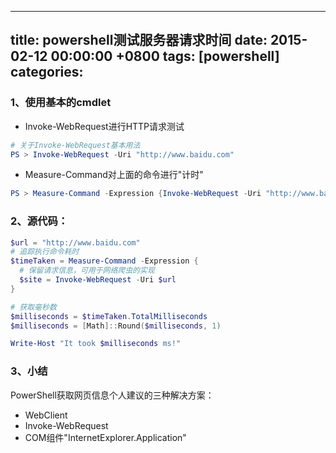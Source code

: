 
---
title: powershell测试服务器请求时间
date: 2015-02-12 00:00:00 +0800
tags: [powershell]
categories: 
---

### <a name="roedeh"></a>1、使用基本的cmdlet

* Invoke-WebRequest进行HTTP请求测试

```powershell
# 关于Invoke-WebRequest基本用法
PS > Invoke-WebRequest -Uri "http://www.baidu.com"
```

<!-- more -->

* Measure-Command对上面的命令进行"计时"

```powershell
PS > Measure-Command -Expression {Invoke-WebRequest -Uri "http://www.baidu.com"}
```

### <a name="o0gfrv"></a>2、源代码：

```powershell
$url = "http://www.baidu.com"
# 追踪执行命令耗时
$timeTaken = Measure-Command -Expression {
  # 保留请求信息，可用于网络爬虫的实现
  $site = Invoke-WebRequest -Uri $url
}

# 获取毫秒数
$milliseconds = $timeTaken.TotalMilliseconds
$milliseconds = [Math]::Round($milliseconds, 1)

Write-Host "It took $milliseconds ms!"
```

### <a name="nokahz"></a>3、小结

PowerShell获取网页信息个人建议的三种解决方案：

* WebClient
* Invoke-WebRequest
* COM组件"InternetExplorer.Application"



